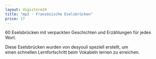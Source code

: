 ```yaml
---
layout: digistore24
title: "mp3 - Französische Eselsbrücken"
price: 17
---
```

<p>60 Eselsbr&#xFC;cken mit verpackten Geschichten und Erz&#xE4;hlungen f&#xFC;r jedes Wort.&#xA0;</p>
<p>Diese Eselsbr&#xFC;cken wurden von desyouli speziell erstellt, um einen&#xA0;schnellen Lernfortschritt beim Vokabeln lernen zu erreichen.</p>